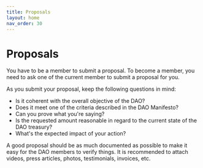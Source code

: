 ```yaml
---
title: Proposals
layout: home
nav_order: 30
---
```


# Proposals

You have to be a member to submit a proposal. To become a member, you need to ask one of the current member to submit a proposal for you.

As you submit your proposal, keep the following questions in mind:

- Is it coherent with the overall objective of the DAO? 
- Does it meet one of the criteria described in the DAO Manifesto? 
- Can you prove what you're saying?
- Is the requested amount reasonable in regard to the current state of the DAO treasury?
- What's the expected impact of your action?

A good proposal should be as much documented as possible to make it easy for the DAO members to verify things. It is recommended to attach videos, press articles, photos, testimonials, invoices, etc.